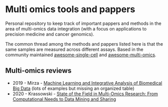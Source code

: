 # Multi omics tools and pappers
Personal repository to keep track of important pappers and methods in the area of multi-omics data integration (with a focus on applications to precision medicine and cancer genomics).

The common thread among the methods and pappers listed here is that the same samples are measured across different assays. Based in the community maintained [awesome-single-cell](https://github.com/seandavi/awesome-single-cell) and [awesome-multi-omics](https://github.com/mikelove/awesome-multi-omics).


## Multi-omics reviews

- 2019 - Mirza - [Machine Learning and Integrative Analysis of Biomedical Big Data](https://doi.org/10.3390/genes10020087) (lots of examples but missing an organized table)
- 2020 - Krassowski - [State of the Field in Multi-Omics Research: From Computational Needs to Data Mining and Sharing](https://doi.org/10.3389%2Ffgene.2020.610798) 

